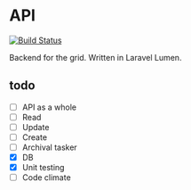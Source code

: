 # API
[![Build Status](https://travis-ci.org/weathergrid/api.svg?branch=develop)](https://travis-ci.org/weathergrid/api)

Backend for the grid. Written in Laravel Lumen.

## todo
- [ ] API as a whole
- [ ] Read
- [ ] Update
- [ ] Create
- [ ] Archival tasker
- [x] DB
- [x] Unit testing
- [ ] Code climate
